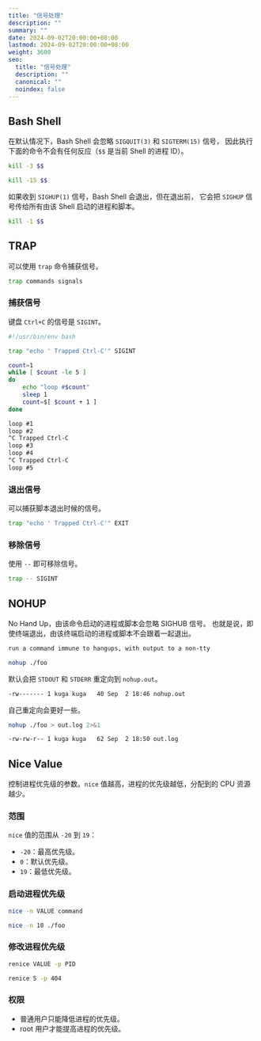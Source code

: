 ```yaml
---
title: "信号处理"
description: ""
summary: ""
date: 2024-09-02T20:00:00+08:00
lastmod: 2024-09-02T20:00:00+08:00
weight: 3600
seo:
  title: "信号处理"
  description: ""
  canonical: ""
  noindex: false
---
```


## Bash Shell

在默认情况下，Bash Shell 会忽略 `SIGQUIT(3)` 和 `SIGTERM(15)` 信号，
因此执行下面的命令不会有任何反应（`$$` 是当前 Shell 的进程 ID）。

```bash {frame="none"}
kill -3 $$
```

```bash {frame="none"}
kill -15 $$
```

如果收到 `SIGHUP(1)` 信号，Bash Shell 会退出，但在退出前，
它会把 `SIGHUP` 信号传给所有由该 Shell 启动的进程和脚本。

```bash {frame="none"}
kill -1 $$
```

## TRAP

可以使用 `trap` 命令捕获信号。

```bash {frame="none"}
trap commands signals
```

### 捕获信号

键盘 `Ctrl+C` 的信号是 `SIGINT`。

```bash {frame="none"}
#!/usr/bin/env bash

trap "echo ' Trapped Ctrl-C'" SIGINT

count=1
while [ $count -le 5 ]
do
    echo "loop #$count"
    sleep 1
    count=$[ $count + 1 ]
done
```

```txt {frame="none"}
loop #1
loop #2
^C Trapped Ctrl-C
loop #3
loop #4
^C Trapped Ctrl-C
loop #5
```

### 退出信号

可以捕获脚本退出时候的信号。

```bash {frame="none"}
trap "echo ' Trapped Ctrl-C'" EXIT
```

### 移除信号

使用 `--` 即可移除信号。

```bash {frame="none"}
trap -- SIGINT
```

## NOHUP

No Hand Up，由该命令启动的进程或脚本会忽略 SIGHUB 信号。
也就是说，即使终端退出，由该终端启动的进程或脚本不会跟着一起退出。

```txt {frame="none"}
run a command immune to hangups, with output to a non-tty
```

```bash {frame="none"}
nohup ./foo
```

默认会把 `STDOUT` 和 `STDERR` 重定向到 `nohup.out`。

```bash {frame="none"}
-rw------- 1 kuga kuga   40 Sep  2 18:46 nohup.out
```

自己重定向会更好一些。

```bash {frame="none"}
nohup ./foo > out.log 2>&1
```

```bash {frame="none"}
-rw-rw-r-- 1 kuga kuga   62 Sep  2 18:50 out.log
```

## Nice Value

控制进程优先级的参数。`nice` 值越高，进程的优先级越低，分配到的 CPU 资源越少。

### 范围

`nice` 值的范围从 `-20` 到 `19`：

* `-20`：最高优先级。
* `0`：默认优先级。
* `19`：最低优先级。

### 启动进程优先级

```bash {frame="none"}
nice -n VALUE command
```

```bash {frame="none"}
nice -n 10 ./foo
```

### 修改进程优先级

```bash {frame="none"}
renice VALUE -p PID
```

```bash {frame="none"}
renice 5 -p 404
```

### 权限

* 普通用户只能降低进程的优先级。
* root 用户才能提高进程的优先级。
